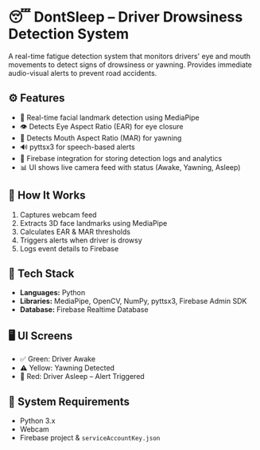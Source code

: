 # 😴 DontSleep – Driver Drowsiness Detection System

A real-time fatigue detection system that monitors drivers' eye and mouth movements to detect signs of drowsiness or yawning. Provides immediate audio-visual alerts to prevent road accidents.

## ⚙️ Features

- 🧠 Real-time facial landmark detection using MediaPipe
- 👁️ Detects Eye Aspect Ratio (EAR) for eye closure
- 👄 Detects Mouth Aspect Ratio (MAR) for yawning
- 🔊 pyttsx3 for speech-based alerts
- 🔗 Firebase integration for storing detection logs and analytics
- 📊 UI shows live camera feed with status (Awake, Yawning, Asleep)

## 🧠 How It Works

1. Captures webcam feed
2. Extracts 3D face landmarks using MediaPipe
3. Calculates EAR & MAR thresholds
4. Triggers alerts when driver is drowsy
5. Logs event details to Firebase

## 🧪 Tech Stack

- **Languages:** Python
- **Libraries:** MediaPipe, OpenCV, NumPy, pyttsx3, Firebase Admin SDK
- **Database:** Firebase Realtime Database

## 🖥️ UI Screens

- ✅ Green: Driver Awake
- ⚠️ Yellow: Yawning Detected
- 🛑 Red: Driver Asleep – Alert Triggered

## 🔐 System Requirements

- Python 3.x
- Webcam
- Firebase project & `serviceAccountKey.json`

